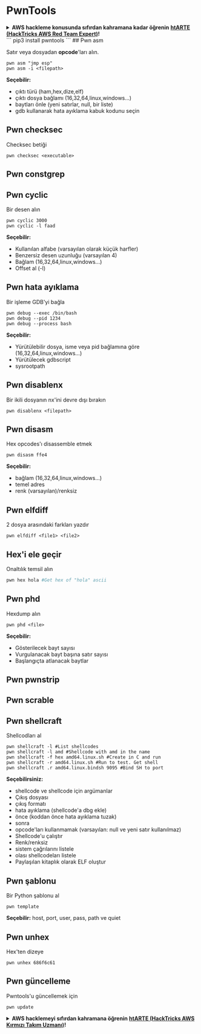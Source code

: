 # PwnTools

<details>

<summary><strong>AWS hackleme konusunda sıfırdan kahramana kadar öğrenin</strong> <a href="https://training.hacktricks.xyz/courses/arte"><strong>htARTE (HackTricks AWS Red Team Expert)</strong></a><strong>!</strong></summary>

HackTricks'ı desteklemenin diğer yolları:

* **Şirketinizi HackTricks'te reklamını görmek istiyorsanız** veya **HackTricks'i PDF olarak indirmek istiyorsanız** [**ABONELİK PLANLARI**](https://github.com/sponsors/carlospolop)'na göz atın!
* [**Resmi PEASS & HackTricks ürünlerini**](https://peass.creator-spring.com) edinin
* [**The PEASS Family**](https://opensea.io/collection/the-peass-family)'yi keşfedin, özel [**NFT'lerimiz**](https://opensea.io/collection/the-peass-family) koleksiyonumuz
* **Katılın** 💬 [**Discord grubuna**](https://discord.gg/hRep4RUj7f) veya [**telegram grubuna**](https://t.me/peass) veya bizi **Twitter** 🐦 [**@hacktricks\_live**](https://twitter.com/hacktricks\_live)** takip edin.**
* **Hacking püf noktalarınızı** [**HackTricks**](https://github.com/carlospolop/hacktricks) ve [**HackTricks Cloud**](https://github.com/carlospolop/hacktricks-cloud) github depolarına PR göndererek paylaşın.

</details>
```
pip3 install pwntools
```
## Pwn asm

Satır veya dosyadan **opcode**'ları alın.
```
pwn asm "jmp esp"
pwn asm -i <filepath>
```
**Seçebilir:**

* çıktı türü (ham,hex,dize,elf)
* çıktı dosya bağlamı (16,32,64,linux,windows...)
* baytları önle (yeni satırlar, null, bir liste)
* gdb kullanarak hata ayıklama kabuk kodunu seçin

## **Pwn checksec**

Checksec betiği
```
pwn checksec <executable>
```
## Pwn constgrep

## Pwn cyclic

Bir desen alın
```
pwn cyclic 3000
pwn cyclic -l faad
```
**Seçebilir:**

* Kullanılan alfabe (varsayılan olarak küçük harfler)
* Benzersiz desen uzunluğu (varsayılan 4)
* Bağlam (16,32,64,linux,windows...)
* Offset al (-l)

## Pwn hata ayıklama

Bir işleme GDB'yi bağla
```
pwn debug --exec /bin/bash
pwn debug --pid 1234
pwn debug --process bash
```
**Seçebilir:**

* Yürütülebilir dosya, isme veya pid bağlamına göre (16,32,64,linux,windows...)
* Yürütülecek gdbscript
* sysrootpath

## Pwn disablenx

Bir ikili dosyanın nx'ini devre dışı bırakın
```
pwn disablenx <filepath>
```
## Pwn disasm

Hex opcodes'ı disassemble etmek
```
pwn disasm ffe4
```
**Seçebilir:**

* bağlam (16,32,64,linux,windows...)
* temel adres
* renk (varsayılan)/renksiz

## Pwn elfdiff

2 dosya arasındaki farkları yazdır
```
pwn elfdiff <file1> <file2>
```
## Hex'i ele geçir

Onaltılık temsil alın
```bash
pwn hex hola #Get hex of "hola" ascii
```
## Pwn phd

Hexdump alın
```
pwn phd <file>
```
**Seçebilir:**

* Gösterilecek bayt sayısı
* Vurgulanacak bayt başına satır sayısı
* Başlangıçta atlanacak baytlar

## Pwn pwnstrip

## Pwn scrable

## Pwn shellcraft

Shellcodları al
```
pwn shellcraft -l #List shellcodes
pwn shellcraft -l amd #Shellcode with amd in the name
pwn shellcraft -f hex amd64.linux.sh #Create in C and run
pwn shellcraft -r amd64.linux.sh #Run to test. Get shell
pwn shellcraft .r amd64.linux.bindsh 9095 #Bind SH to port
```
**Seçebilirsiniz:**

* shellcode ve shellcode için argümanlar
* Çıkış dosyası
* çıkış formatı
* hata ayıklama (shellcode'a dbg ekle)
* önce (koddan önce hata ayıklama tuzak)
* sonra
* opcode'ları kullanmamak (varsayılan: null ve yeni satır kullanılmaz)
* Shellcode'u çalıştır
* Renk/renksiz
* sistem çağrılarını listele
* olası shellcodeları listele
* Paylaşılan kitaplık olarak ELF oluştur

## Pwn şablonu

Bir Python şablonu al
```
pwn template
```
**Seçebilir:** host, port, user, pass, path ve quiet

## Pwn unhex

Hex'ten dizeye
```
pwn unhex 686f6c61
```
## Pwn güncelleme

Pwntools'u güncellemek için
```
pwn update
```
<details>

<summary><strong>AWS hacklemeyi sıfırdan kahramana öğrenin</strong> <a href="https://training.hacktricks.xyz/courses/arte"><strong>htARTE (HackTricks AWS Kırmızı Takım Uzmanı)</strong></a><strong>!</strong></summary>

HackTricks'ı desteklemenin diğer yolları:

* **Şirketinizi HackTricks'te reklamını görmek istiyorsanız** veya **HackTricks'i PDF olarak indirmek istiyorsanız** [**ABONELİK PLANLARI**]'na (https://github.com/sponsors/carlospolop) göz atın!
* [**Resmi PEASS & HackTricks ürünlerini**](https://peass.creator-spring.com) edinin
* [**PEASS Ailesi'ni**](https://opensea.io/collection/the-peass-family) keşfedin, özel [**NFT'lerimiz**](https://opensea.io/collection/the-peass-family) koleksiyonumuz
* **Katılın** 💬 [**Discord grubuna**](https://discord.gg/hRep4RUj7f) veya [**telegram grubuna**](https://t.me/peass) veya bizi **Twitter** 🐦 [**@hacktricks\_live**](https://twitter.com/hacktricks\_live)** takip edin.**
* **Hacking püf noktalarınızı paylaşarak PR'ler göndererek** [**HackTricks**](https://github.com/carlospolop/hacktricks) ve [**HackTricks Cloud**](https://github.com/carlospolop/hacktricks-cloud) github depolarına katkıda bulunun.

</details>
